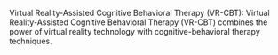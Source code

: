 Virtual Reality-Assisted Cognitive Behavioral Therapy (VR-CBT):
Virtual Reality-Assisted Cognitive Behavioral Therapy (VR-CBT) combines the power of virtual reality technology with cognitive-behavioral therapy techniques.
